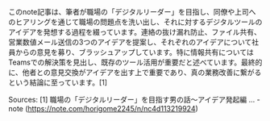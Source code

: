 このnote記事は、筆者が職場の「デジタルリーダー」を目指し、同僚や上司へのヒアリングを通じて職場の問題点を洗い出し、それに対するデジタルツールのアイデアを発想する過程を綴っています。連絡の抜け漏れ防止、ファイル共有、営業数値メール送信の3つのアイデアを提案し、それぞれのアイデアについて社員からの意見を募り、ブラッシュアップしています。特に情報共有についてはTeamsでの解決策を見出し、既存のツール活用が重要だと述べています。最終的に、他者との意見交換がアイデアを出す上で重要であり、真の業務改善に繋がるという結論に至っています。[1]

Sources:
[1] 職場の「デジタルリーダー」を目指す男の話～アイデア発起編 ... - note (https://note.com/horigome2245/n/nc4d113219924)